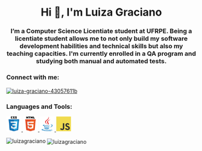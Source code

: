 <h1 align="center">Hi 👋, I'm Luiza Graciano</h1>
<h3 align="center">I’m a Computer Science Licentiate student at UFRPE. Being a licentiate student allows me to not only build my software development habilities and technical skills but also my teaching capacities. I'm currently enrolled in a QA program and studying both manual and automated tests.</h3>

<h3 align="left">Connect with me:</h3>
<p align="left">
<a href="https://linkedin.com/in/luiza-graciano-43057611b" target="blank"><img align="center" src="https://raw.githubusercontent.com/rahuldkjain/github-profile-readme-generator/master/src/images/icons/Social/linked-in-alt.svg" alt="luiza-graciano-43057611b" height="30" width="40" /></a>
</p>

<h3 align="left">Languages and Tools:</h3>
<p align="left"> <a href="https://www.w3schools.com/css/" target="_blank" rel="noreferrer"> <img src="https://raw.githubusercontent.com/devicons/devicon/master/icons/css3/css3-original-wordmark.svg" alt="css3" width="40" height="40"/> </a> <a href="https://www.w3.org/html/" target="_blank" rel="noreferrer"> <img src="https://raw.githubusercontent.com/devicons/devicon/master/icons/html5/html5-original-wordmark.svg" alt="html5" width="40" height="40"/> </a> <a href="https://www.java.com" target="_blank" rel="noreferrer"> <img src="https://raw.githubusercontent.com/devicons/devicon/master/icons/java/java-original.svg" alt="java" width="40" height="40"/> </a> <a href="https://developer.mozilla.org/en-US/docs/Web/JavaScript" target="_blank" rel="noreferrer"> <img src="https://raw.githubusercontent.com/devicons/devicon/master/icons/javascript/javascript-original.svg" alt="javascript" width="40" height="40"/> </a> </p>

<p><img align="left" src="https://github-readme-stats.vercel.app/api/top-langs?username=luizagraciano&show_icons=true&theme=dark&locale=en&layout=compact" alt="luizagraciano" /></p>

<p>&nbsp;<img align="center" src="https://github-readme-stats.vercel.app/api?username=luizagraciano&show_icons=true&theme=dark&locale=en" alt="luizagraciano" /></p>
